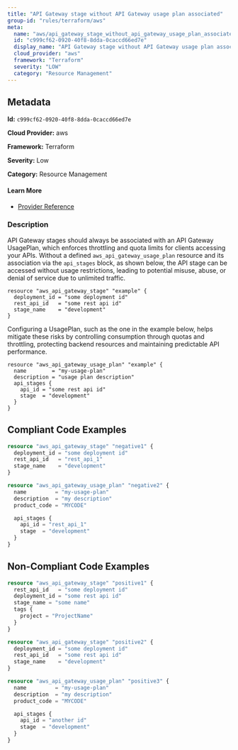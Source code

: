 ```yaml
---
title: "API Gateway stage without API Gateway usage plan associated"
group-id: "rules/terraform/aws"
meta:
  name: "aws/api_gateway_stage_without_api_gateway_usage_plan_associated"
  id: "c999cf62-0920-40f8-8dda-0caccd66ed7e"
  display_name: "API Gateway stage without API Gateway usage plan associated"
  cloud_provider: "aws"
  framework: "Terraform"
  severity: "LOW"
  category: "Resource Management"
---
```

## Metadata

**Id:** `c999cf62-0920-40f8-8dda-0caccd66ed7e`

**Cloud Provider:** aws

**Framework:** Terraform

**Severity:** Low

**Category:** Resource Management

#### Learn More

 - [Provider Reference](https://registry.terraform.io/providers/hashicorp/aws/latest/docs/resources/api_gateway_stage)

### Description

 API Gateway stages should always be associated with an API Gateway UsagePlan, which enforces throttling and quota limits for clients accessing your APIs. Without a defined `aws_api_gateway_usage_plan` resource and its association via the `api_stages` block, as shown below, the API stage can be accessed without usage restrictions, leading to potential misuse, abuse, or denial of service due to unlimited traffic.

```
resource "aws_api_gateway_stage" "example" {
  deployment_id = "some deployment id"
  rest_api_id   = "some rest api id"
  stage_name    = "development"
}
```

Configuring a UsagePlan, such as the one in the example below, helps mitigate these risks by controlling consumption through quotas and throttling, protecting backend resources and maintaining predictable API performance.

```
resource "aws_api_gateway_usage_plan" "example" {
  name        = "my-usage-plan"
  description = "usage plan description"
  api_stages {
    api_id = "some rest api id"
    stage  = "development"
  }
}
```




## Compliant Code Examples
```terraform
resource "aws_api_gateway_stage" "negative1" {
  deployment_id = "some deployment id"
  rest_api_id   = "rest_api_1"
  stage_name    = "development"
}

resource "aws_api_gateway_usage_plan" "negative2" {
  name         = "my-usage-plan"
  description  = "my description"
  product_code = "MYCODE"

  api_stages {
    api_id = "rest_api_1"
    stage  = "development"
  }
}

```
## Non-Compliant Code Examples
```terraform
resource "aws_api_gateway_stage" "positive1" {
  rest_api_id   = "some deployment id"
  deployment_id = "some rest api id"
  stage_name = "some name"
  tags {
    project = "ProjectName"
  }
}

resource "aws_api_gateway_stage" "positive2" {
  deployment_id = "some deployment id"
  rest_api_id   = "some rest api id"
  stage_name    = "development"
}

resource "aws_api_gateway_usage_plan" "positive3" {
  name         = "my-usage-plan"
  description  = "my description"
  product_code = "MYCODE"

  api_stages {
    api_id = "another id"
    stage  = "development"
  }
}

```